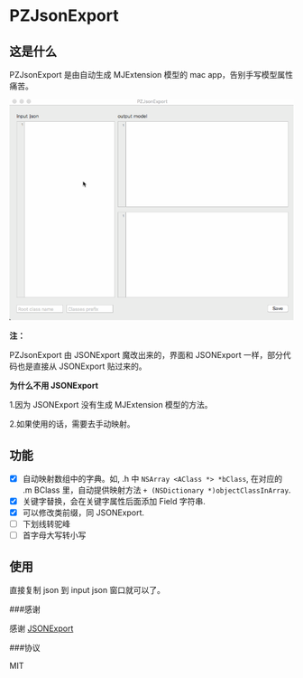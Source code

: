 # PZJsonExport


## 这是什么

PZJsonExport 是由自动生成 MJExtension 模型的 mac app，告别手写模型属性痛苦。

![example](https://raw.githubusercontent.com/EvoIos/PZJsonExport/master/pzjsonexport.gif)

**注：** 

PZJsonExport 由 JSONExport 魔改出来的，界面和 JSONExport 一样，部分代码也是直接从 JSONExport 贴过来的。

**为什么不用 JSONExport**

1.因为 JSONExport 没有生成 MJExtension 模型的方法。

2.如果使用的话，需要去手动映射。


## 功能

- [x] 自动映射数组中的字典。如, .h 中 `NSArray <AClass *> *bClass`, 在对应的 .m BClass 里，自动提供映射方法 `+ (NSDictionary *)objectClassInArray`.
- [x] 关键字替换，会在关键字属性后面添加 Field 字符串.
- [x] 可以修改类前缀，同 JSONExport.
- [ ] 下划线转驼峰
- [ ] 首字母大写转小写

## 使用

直接复制 json 到 input json 窗口就可以了。

###感谢

感谢 [JSONExport]( https://github.com/Ahmed-Ali/JSONExport) 

###协议

MIT